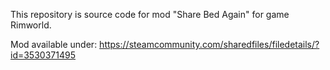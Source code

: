 This repository is source code for mod "Share Bed Again" for game Rimworld.

Mod available under:
https://steamcommunity.com/sharedfiles/filedetails/?id=3530371495
